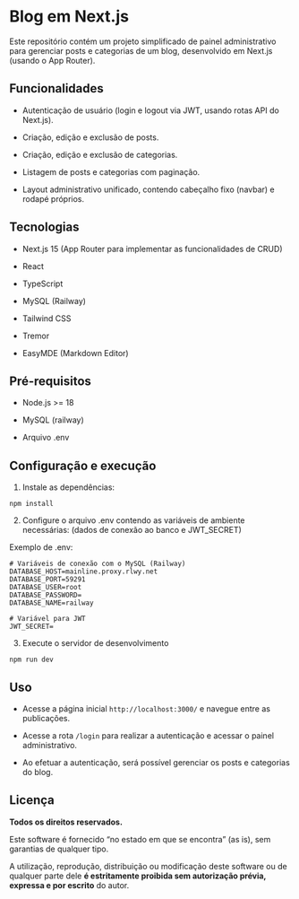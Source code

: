 # Blog em Next.js

Este repositório contém um projeto simplificado de painel administrativo para gerenciar posts e categorias de um blog, desenvolvido em Next.js (usando o App Router).

## Funcionalidades

* Autenticação de usuário (login e logout via JWT, usando rotas API do Next.js).

* Criação, edição e exclusão de posts.

* Criação, edição e exclusão de categorias.

* Listagem de posts e categorias com paginação.

* Layout administrativo unificado, contendo cabeçalho fixo (navbar) e rodapé próprios.


## Tecnologias

* Next.js 15 (App Router para implementar as funcionalidades de CRUD)

* React

* TypeScript

* MySQL (Railway)

* Tailwind CSS

* Tremor

* EasyMDE (Markdown Editor)


## Pré-requisitos

* Node.js >= 18

* MySQL (railway)

* Arquivo .env


## Configuração e execução

1. Instale as dependências:

```
npm install
```

2. Configure o arquivo .env contendo as variáveis de ambiente necessárias: (dados de conexão ao banco e JWT_SECRET)

Exemplo de .env:

```
# Variáveis de conexão com o MySQL (Railway)
DATABASE_HOST=mainline.proxy.rlwy.net
DATABASE_PORT=59291
DATABASE_USER=root
DATABASE_PASSWORD=
DATABASE_NAME=railway

# Variável para JWT
JWT_SECRET=
```

3. Execute o servidor de desenvolvimento

```
npm run dev
```

## Uso

* Acesse a página inicial `http://localhost:3000/` e navegue entre as publicações.

* Acesse a rota `/login` para realizar a autenticação e acessar o painel administrativo.

* Ao efetuar a autenticação, será possível gerenciar os posts e categorias do blog.


## Licença

**Todos os direitos reservados.**

Este software é fornecido “no estado em que se encontra” (as is), sem garantias de qualquer tipo.

A utilização, reprodução, distribuição ou modificação deste software ou de qualquer parte dele **é estritamente proibida sem autorização prévia, expressa e por escrito** do autor.
